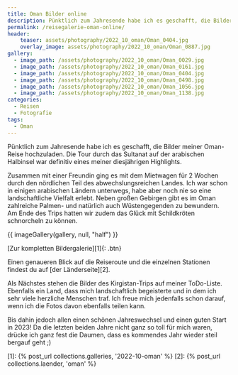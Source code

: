 ```yaml
---
title: Oman Bilder online
description: Pünktlich zum Jahresende habe ich es geschafft, die Bilder meiner Oman-Reise hochzuladen.
permalink: /reisegalerie-oman-online/
header:
    teaser: assets/photography/2022_10_oman/Oman_0404.jpg
    overlay_image: assets/photography/2022_10_oman/Oman_0887.jpg
gallery:
  - image_path: /assets/photography/2022_10_oman/Oman_0029.jpg
  - image_path: /assets/photography/2022_10_oman/Oman_0161.jpg
  - image_path: /assets/photography/2022_10_oman/Oman_0404.jpg
  - image_path: /assets/photography/2022_10_oman/Oman_0498.jpg 
  - image_path: /assets/photography/2022_10_oman/Oman_1056.jpg
  - image_path: /assets/photography/2022_10_oman/Oman_1138.jpg
categories:
  - Reisen
  - Fotografie
tags:
  - Oman
---
```


Pünktlich zum Jahresende habe ich es geschafft, die Bilder meiner Oman-Reise hochzuladen. 
Die Tour durch das Sultanat auf der arabischen Halbinsel war definitiv eines meiner diesjährigen Highlights.

Zusammen mit einer Freundin ging es mit dem Mietwagen für 2 Wochen durch den nördlichen Teil des abwechslungsreichen Landes.
Ich war schon in einigen arabischen Ländern unterwegs, habe aber noch nie so eine landschaftliche Vielfalt erlebt.
Neben großen Gebirgen gibt es im Oman zahlreiche Palmen- und natürlich auch Wüstengegenden zu bewundern. 
Am Ende des Trips hatten wir zudem das Glück mit Schildkröten schnorcheln zu können.

{{ imageGallery(gallery, null, "half") }}

[Zur kompletten Bildergalerie][1]{: .btn}

Einen genaueren Blick auf die Reiseroute und die einzelnen Stationen findest du auf [der Länderseite][2].

Als Nächstes stehen die Bilder des Kirgistan-Trips auf meiner ToDo-Liste. 
Ebenfalls ein Land, dass mich landschaftlich begeisterte und in dem ich sehr viele herzliche Menschen traf.
Ich freue mich jedenfalls schon darauf, wenn ich die Fotos davon ebenfalls teilen kann. 

Bis dahin jedoch allen einen schönen Jahreswechsel und einen guten Start in 2023!
Da die letzten beiden Jahre nicht ganz so toll für mich waren, drücke ich ganz fest die Daumen, dass es kommendes Jahr wieder steil bergauf geht ;) 

[1]: {% post_url collections.galleries, '2022-10-oman' %}
[2]: {% post_url collections.laender, 'oman' %}
